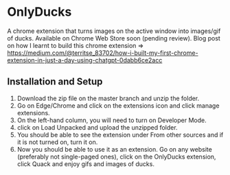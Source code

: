 # OnlyDucks
A chrome extension that turns images on the active window into images/gif of ducks.
Available on Chrome Web Store soon (pending review).
Blog post on how I learnt to build this chrome extension => https://medium.com/@territse_83702/how-i-built-my-first-chrome-extension-in-just-a-day-using-chatgpt-0dabb6ce2acc


## Installation and Setup
1. Download the zip file on the master branch and unzip the folder.
2. Go on Edge/Chrome and click on the extensions icon and click manage extensions.
3. On the left-hand column, you will need to turn on Developer Mode.
4. click on Load Unpacked and upload the unzipped folder.
5. You should be able to see the extension under From other sources and if it is not turned on, turn it on.
6. Now you should be able to use it as an extension. Go on any website (preferably not single-paged ones), click on the OnlyDucks extension, click Quack and enjoy gifs and images of ducks.
